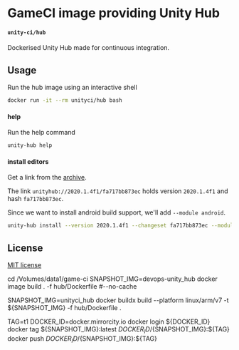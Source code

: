# GameCI image providing Unity Hub

#### `unity-ci/hub`

Dockerised Unity Hub made for continuous integration.

## Usage

Run the hub image using an interactive shell

```bash
docker run -it --rm unityci/hub bash
```

#### help

Run the help command

```bash
unity-hub help
```

#### install editors

Get a link from the [archive](https://unity3d.com/get-unity/download/archive).

The link `unityhub://2020.1.4f1/fa717bb873ec` holds version `2020.1.4f1` and hash `fa717bb873ec`.

Since we want to install android build support, we'll add `--module android`.

```bash
unity-hub install --version 2020.1.4f1 --changeset fa717bb873ec --module android
```

## License

[MIT license](https://github.com/game-ci/docker/blob/main/LICENSE)

cd /Volumes/data1/game-ci
SNAPSHOT_IMG=devops-unity_hub
docker image build . -f hub/Dockerfile #--no-cache

SNAPSHOT_IMG=unityci_hub
docker buildx build --platform linux/arm/v7 -t ${SNAPSHOT_IMG} -f hub/Dockerfile .

TAG=t1
DOCKER_ID=docker.mirrorcity.io
docker login ${DOCKER_ID}
docker tag ${SNAPSHOT_IMG}:latest ${DOCKER_ID}/${SNAPSHOT_IMG}:${TAG}
docker push ${DOCKER_ID}/${SNAPSHOT_IMG}:${TAG}

